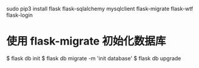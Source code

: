 sudo pip3 install flask flask-sqlalchemy mysqlclient flask-migrate flask-wtf flask-login

# 使用 flask-migrate 初始化数据库
$ flask db init
$ flask db migrate -m 'init database'
$ flask db upgrade